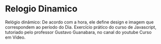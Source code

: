 # Relogio Dinamico
Relógio dinâmico: De acordo com a hora, ele define design e imagem que correspondem ao período do Dia.
Exercício prático do curso de Javascript, tutoriado pelo professor Gustavo Guanabara, no canal do youtube Curso em Video.
